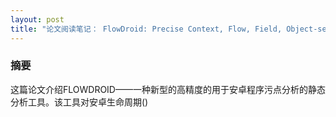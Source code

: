 ```yaml
---
layout: post
title: "论文阅读笔记： FlowDroid: Precise Context, Flow, Field, Object-sensitive and Lifecycle-aware Tainted Analysis for Android Apps"
---
```


### 摘要

这篇论文介绍FLOWDROID——一种新型的高精度的用于安卓程序污点分析的静态分析工具。该工具对安卓生命周期()
